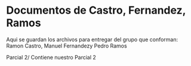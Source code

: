 # Documentos de Castro, Fernandez, Ramos #

Aqui se guardan los archivos para entregar del grupo que conforman: Ramon Castro, Manuel Fernandezy Pedro Ramos

Parcial 2/ Contiene nuestro Parcial 2

